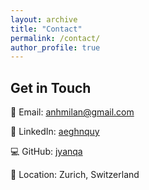 ```yaml
---
layout: archive
title: "Contact"
permalink: /contact/
author_profile: true
---
```


## Get in Touch

📧 Email: [anhmilan@gmail.com](mailto:anhmilan@gmail.com)

🔗 LinkedIn: [aeghnquy](https://www.linkedin.com/in/aeghnquy)

💻 GitHub: [jyanqa](https://github.com/jyanqa)

📍 Location: Zurich, Switzerland 